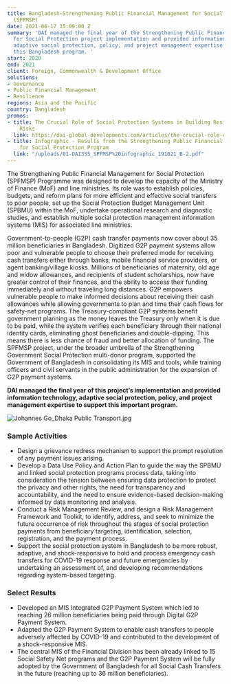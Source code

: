 ```yaml
---
title: Bangladesh—Strengthening Public Financial Management for Social Protection
  (SPFMSP)
date: 2021-06-17 15:09:00 Z
summary: 'DAI managed the final year of the Strengthening Public Financial Management
  for Social Protection project implementation and provided information technology,
  adaptive social protection, policy, and project management expertise to support
  this Bangladesh program. '
start: 2020
end: 2021
client: Foreign, Commonwealth & Development Office
solutions:
- Governance
- Public Financial Management
- Resilience
regions: Asia and the Pacific
country: Bangladesh
promos:
- title: The Crucial Role of Social Protection Systems in Building Resilience to Climate
    Risks
  link: https://dai-global-developments.com/articles/the-crucial-role-of-social-protection-systems-in-building-resilience-to-climate-risks
- title: Infographic - Results from the Strengthening Public Financial Management
    for Social Protection Program
  link: "/uploads/01-DAI355_SPFMSP%20infographic_191021_B-2.pdf"
---
```


The Strengthening Public Financial Management for Social Protection (SPFMSP) Programme was designed to develop the capacity of the Ministry of Finance (MoF) and line ministries. Its role was to establish policies, budgets, and reform plans for more efficient and effective social transfers to poor people, set up the Social Protection Budget Management Unit (SPBMU) within the MoF, undertake operational research and diagnostic studies, and establish multiple social protection management information systems (MIS) for associated line ministries.

Government-to-people (G2P) cash transfer payments now cover about 35 million beneficiaries in Bangladesh. Digitized G2P payment systems allow poor and vulnerable people to choose their preferred mode for receiving cash transfers either through banks, mobile financial service providers, or agent banking/village kiosks. Millions of beneficiaries of maternity, old age and widow allowances, and recipients of student scholarships, now have greater control of their finances, and the ability to access their funding immediately and without traveling long distances. G2P empowers vulnerable people to make informed decisions about receiving their cash allowances while allowing governments to plan and time their cash flows for safety-net programs. The Treasury-compliant G2P systems benefit government planning as the money leaves the Treasury only when it is due to be paid, while the system verifies each beneficiary through their national identity cards, eliminating ghost beneficiaries and double-dipping. This means there is less chance of fraud and better allocation of funding. The SPFMSP project, under the broader umbrella of the Strengthening Government Social Protection multi-donor program, supported the Government of Bangladesh in consolidating its MIS and tools, while training officers and civil servants in the public administration for the expansion of G2P payment systems.

**DAI managed the final year of this project’s implementation and provided information technology, adaptive social protection, policy, and project management expertise to support this important program.** 

![Johannes Go_Dhaka Public Transport.jpg](/uploads/Johannes%20Go_Dhaka%20Public%20Transport.jpg)

### Sample Activities

* Design a grievance redress mechanism to support the prompt resolution of any payment issues arising.
* Develop a Data Use Policy and Action Plan to guide the way the SPBMU and linked social protection programs process data, taking into consideration the tension between ensuring data protection to protect the privacy and other rights, the need for transparency and accountability, and the need to ensure evidence-based decision-making informed by data monitoring and analysis.
* Conduct a Risk Management Review, and design a Risk Management Framework and Toolkit, to identify, address, and seek to minimize the future occurrence of risk throughout the stages of social protection payments from beneficiary targeting, identification, selection, registration, and the payment process.
* Support the social protection system in Bangladesh to be more robust, adaptive, and shock-responsive to hold and process emergency cash transfers for COVID-19 response and future emergencies by undertaking an assessment of, and developing recommendations regarding system-based targeting.

### Select Results

* Developed an MIS Integrated G2P Payment System which led to reaching 26 million beneficiaries being paid through Digital G2P Payment System.
* Adapted the G2P Payment System to enable cash transfers to people adversely affected by COVID-19 and contributed to the development of a shock-responsive MIS.
* The central MIS of the Financial Division has been already linked to 15 Social Safety Net programs and the G2P Payment System will be fully adopted by the Government of Bangladesh for all Social Cash Transfers in the future (reaching up to 36 million beneficiaries).
